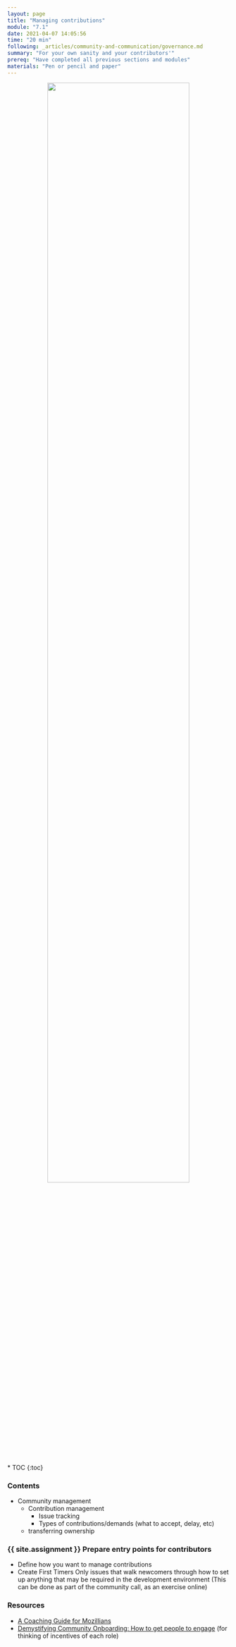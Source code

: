 ```yaml
---
layout: page
title: "Managing contributions"
module: "7.1"
date: 2021-04-07 14:05:56
time: "20 min"
following: _articles/community-and-communication/governance.md
summary: "For your own sanity and your contributors'"
prereq: "Have completed all previous sections and modules"
materials: "Pen or pencil and paper"
---
```

<p align="center">
<img src="https://raw.githubusercontent.com/ohwmakers/OHM-curriculum/gh-pages/img/work_in_progress_banner.svg" width="80%"/>
</p>
* TOC
{:toc}

### Contents
- Community management
  - Contribution management
    - Issue tracking
    - Types of contributions/demands (what to accept, delay, etc)
  - transferring ownership

### {{ site.assignment }} Prepare entry points for contributors

- Define how you want to manage contributions
- Create First Timers Only issues that walk newcomers through how to set up anything that may be required in the development environment (This can be done as part of the community call, as an exercise online)

### Resources
- [A Coaching Guide for Mozillians](https://mozilla.github.io/coaching_training/lessons/feedback.html)
- [Demystifying Community Onboarding: How to get people to engage](https://boldandopen.com/community-onboarding/) (for thinking of incentives of each role)
